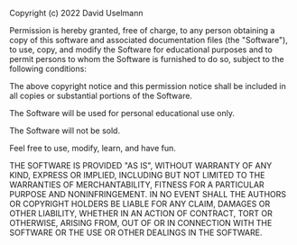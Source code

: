 Copyright (c) 2022 David Uselmann

Permission is hereby granted, free of charge, to any person obtaining a copy
of this software and associated documentation files (the "Software"), 
to use, copy, and modify the Software for educational purposes and to permit 
persons to whom the Software is furnished to do so, subject to the following 
conditions:

The above copyright notice and this permission notice shall be included in all
copies or substantial portions of the Software.

The Software will be used for personal educational use only.

The Software will not be sold.

Feel free to use, modify, learn, and have fun.

THE SOFTWARE IS PROVIDED "AS IS", WITHOUT WARRANTY OF ANY KIND, EXPRESS OR
IMPLIED, INCLUDING BUT NOT LIMITED TO THE WARRANTIES OF MERCHANTABILITY,
FITNESS FOR A PARTICULAR PURPOSE AND NONINFRINGEMENT. IN NO EVENT SHALL THE
AUTHORS OR COPYRIGHT HOLDERS BE LIABLE FOR ANY CLAIM, DAMAGES OR OTHER
LIABILITY, WHETHER IN AN ACTION OF CONTRACT, TORT OR OTHERWISE, ARISING FROM,
OUT OF OR IN CONNECTION WITH THE SOFTWARE OR THE USE OR OTHER DEALINGS IN THE
SOFTWARE.
